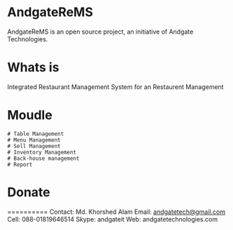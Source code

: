 AndgateReMS
===========
AndgateReMS is an open source project, an initiative of Andgate Technologies.

Whats is
===========
Integrated Restaurant Management System for an Restaurent Management 

Moudle
========
	# Table Management
	# Menu Management
	# Sell Management
	# Inventory Management
	# Back-house management
	# Report

Donate
========


	
	
==========
Contact:
Md. Khorshed Alam
Email: andgatetech@gmail.com
Cell: 088-01819646514
Skype: andgateit
Web: andgatetechnologies.com
